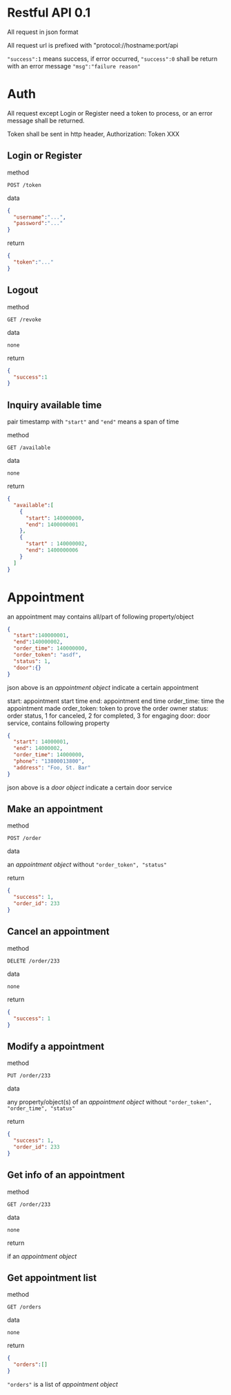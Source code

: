 # Restful API 0.1

All request in json format

All request url is prefixed with "protocol://hostname:port/api

`"success":1` means success, if error occurred, `"success":0` shall be return with an error message `"msg":"failure reason"`

# Auth

All request except Login or Register need a token to process, or an error message shall be returned.

Token shall be sent in http header, Authorization: Token XXX

## Login or Register

method

`POST /token`

data

```json
{
  "username":"...",
  "password":"..."
}
```

return

```json
{
  "token":"..."
}
```

## Logout

method

`GET /revoke`

data

`none`

return

```json
{
  "success":1
}
```

## Inquiry available time

pair timestamp with `"start"` and `"end"` means a span of time

method

`GET /available`

data

`none`

return

```json
{
  "available":[
    {
      "start": 140000000,
      "end": 1400000001
    },
    {
      "start" : 140000002,
      "end": 1400000006
    }
  ]
}
```

# Appointment

an appointment may contains all/part of following property/object

```json
{
  "start":140000001,
  "end":140000002,
  "order_time": 140000000,
  "order_token": "asdf",
  "status": 1,
  "door":{}
}
```

json above is an *appointment object* indicate a certain appointment

start: appointment start time
end: appointment end time
order_time: time the appointment made
order_token: token to prove the order owner
status: order status, 1 for canceled, 2 for completed, 3 for engaging
door: door service, contains following property

```json
{
  "start": 14000001,
  "end": 14000002,
  "order_time": 14000000,
  "phone": "13800013800",
  "address": "Foo, St. Bar"
}
```

json above is a *door object* indicate a certain door service

## Make an appointment

method

`POST /order`

data

an *appointment object* without `"order_token", "status"`

return

```json
{
  "success": 1,
  "order_id": 233
}
```

## Cancel an appointment

method

`DELETE /order/233`

data

`none`

return

```json
{
  "success": 1
}
```

## Modify a appointment

method

`PUT /order/233`

data

any property/object(s) of an *appointment object* without `"order_token", "order_time", "status"`

return

```json
{
  "success": 1,
  "order_id": 233
}
```

## Get info of an appointment

method

`GET /order/233`

data

`none`

return

if an *appointment object*

## Get appointment list

method

`GET /orders`

data

`none`

return

```json
{ 
  "orders":[]
}
```
`"orders"` is a list of *appointment object*
